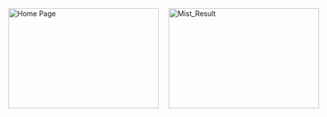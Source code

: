 <div style="display: flex;">
  <img src="https://imgur.com/a/AbJ8PRZ" alt="Home Page" width="300" height= "200" style="margin-right: 20px;" />
  <img src="https://imgur.com/a/Af4Y3B2" alt="Mist_Result" width="300" height="200"/>
</div>
